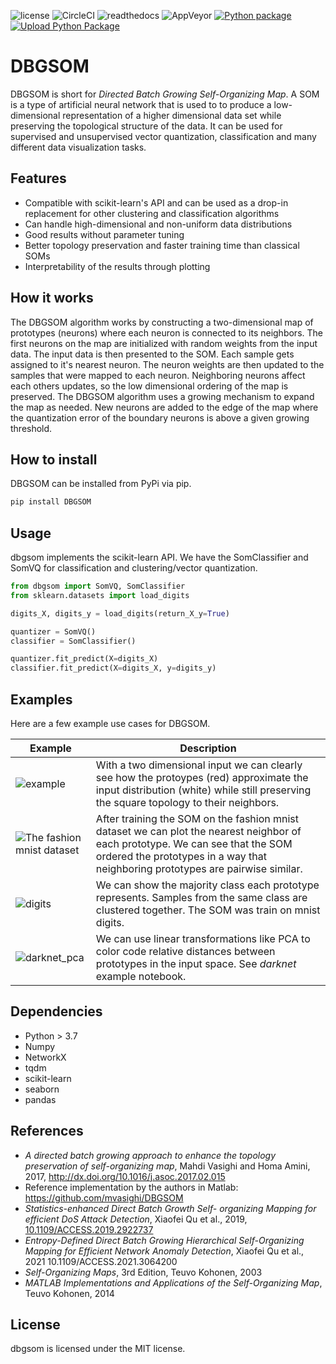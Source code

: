 ![license](https://img.shields.io/github/license/SandroMartens/DBGSOM)
![CircleCI](https://img.shields.io/circleci/build/github/SandroMartens/DBGSOM?label=CircleCI)
![readthedocs](https://img.shields.io/readthedocs/dbgsom)
![AppVeyor](https://img.shields.io/appveyor/build/SandroMartens/DBGSOM?label=Appveyor)
[![Python package](https://github.com/SandroMartens/DBGSOM/actions/workflows/python-package.yml/badge.svg)](https://github.com/SandroMartens/DBGSOM/actions/workflows/python-package.yml)
[![Upload Python Package](https://github.com/SandroMartens/DBGSOM/actions/workflows/python-publish.yml/badge.svg)](https://github.com/SandroMartens/DBGSOM/actions/workflows/python-publish.yml)

# DBGSOM

DBGSOM is short for _Directed Batch Growing Self-Organizing Map_. A SOM is a type of artificial neural network that is used to to produce a low-dimensional  representation of a higher dimensional data set while preserving the topological structure of the data. It can be used for supervised and unsupervised vector quantization, classification and many different data visualization tasks.

## Features

- Compatible with scikit-learn's API and can be used as a drop-in replacement for other clustering and classification algorithms
- Can handle high-dimensional and non-uniform data distributions
- Good results without parameter tuning
- Better topology preservation and faster training time than classical SOMs
- Interpretability of the results through plotting

## How it works

The DBGSOM algorithm works by constructing a two-dimensional map of prototypes (neurons) where each neuron is connected to its neighbors. The first neurons on the map are initialized with random weights from the input data. The input data is then presented to the SOM. Each sample gets assigned to it's nearest neuron. The neuron weights are then updated to the samples that were mapped to each neuron. Neighboring neurons affect each others updates, so the low dimensional ordering of the map is preserved. The DBGSOM algorithm uses a growing mechanism to expand the map as needed. New neurons are added to the edge of the map where the quantization error of the boundary neurons is above a given growing threshold.

## How to install

DBGSOM can be installed from PyPi via pip.

```Bash
pip install DBGSOM
```

## Usage

dbgsom implements the scikit-learn API. We have the SomClassifier and SomVQ for classification and clustering/vector quantization.

```Python
from dbgsom import SomVQ, SomClassifier
from sklearn.datasets import load_digits

digits_X, digits_y = load_digits(return_X_y=True)

quantizer = SomVQ()
classifier = SomClassifier()

quantizer.fit_predict(X=digits_X)
classifier.fit_predict(X=digits_X, y=digits_y)

```

## Examples

Here are a few example use cases for DBGSOM.

|Example|Description|
|-|-|
|![example](examples/2d_example.png)| With a two dimensional input we can clearly see how the protoypes (red) approximate the input distribution (white) while still preserving the square topology to their neighbors.|
|![The fashion mnist dataset](examples/fashion_mnist.png) | After training the SOM on the fashion mnist dataset we can plot the nearest neighbor of each prototype. We can see that the SOM ordered the prototypes in a way that neighboring prototypes are pairwise similar. |
|![digits](examples/digits_classes.png) | We can show the majority class each prototype represents. Samples from the same class are clustered together. The SOM was train on mnist digits.|
|![darknet_pca](examples/darknet_pca.png) | We can use linear transformations like PCA to color code relative distances between prototypes in the input space. See _darknet_ example notebook.

## Dependencies

- Python > 3.7
- Numpy
- NetworkX
- tqdm
- scikit-learn
- seaborn
- pandas

## References

- _A directed batch growing approach to enhance the topology preservation of self-organizing map_, Mahdi Vasighi and Homa Amini, 2017, <http://dx.doi.org/10.1016/j.asoc.2017.02.015>
- Reference implementation by the authors in Matlab: <https://github.com/mvasighi/DBGSOM>
- _Statistics-enhanced Direct Batch Growth Self- organizing Mapping for efficient DoS Attack Detection_, Xiaofei Qu et al., 2019, [10.1109/ACCESS.2019.2922737](https://ieeexplore.ieee.org/document/8736234)
- _Entropy-Defined Direct Batch Growing Hierarchical Self-Organizing Mapping for Efficient Network Anomaly Detection_, Xiaofei Qu et al., 2021 10.1109/ACCESS.2021.3064200
- _Self-Organizing Maps_, 3rd Edition, Teuvo Kohonen, 2003
- _MATLAB Implementations and Applications of the Self-Organizing Map_, Teuvo Kohonen, 2014

## License

dbgsom is licensed under the MIT license.
